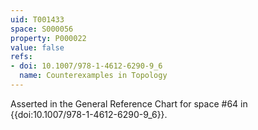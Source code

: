 ```yaml
---
uid: T001433
space: S000056
property: P000022
value: false
refs:
- doi: 10.1007/978-1-4612-6290-9_6
  name: Counterexamples in Topology
---
```


Asserted in the General Reference Chart for space #64 in
{{doi:10.1007/978-1-4612-6290-9_6}}.
